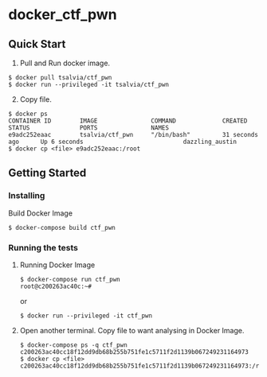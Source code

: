 # docker_ctf_pwn

## Quick Start

1. Pull and Run docker image.

```bash:
$ docker pull tsalvia/ctf_pwn
$ docker run --privileged -it tsalvia/ctf_pwn
```

2. Copy file.

```bash:
$ docker ps
CONTAINER ID        IMAGE               COMMAND             CREATED             STATUS              PORTS               NAMES
e9adc252eaac        tsalvia/ctf_pwn     "/bin/bash"         31 seconds ago      Up 6 seconds                            dazzling_austin
$ docker cp <file> e9adc252eaac:/root
```

## Getting Started

### Installing

Build Docker Image

```bash:
$ docker-compose build ctf_pwn
```

### Running the tests

1. Running Docker Image

   ```bash:
   $ docker-compose run ctf_pwn
   root@c200263ac40c:~# 
   ```
   
   or
   
   ```bash:
   $ docker run --privileged -it ctf_pwn
   ```

1. Open another terminal. Copy file to want analysing in Docker Image.

   ```bash:
   $ docker-compose ps -q ctf_pwn
   c200263ac40cc18f12dd9db68b255b751fe1c5711f2d1139b067249231164973
   $ docker cp <file> c200263ac40cc18f12dd9db68b255b751fe1c5711f2d1139b067249231164973:/root
   ```
